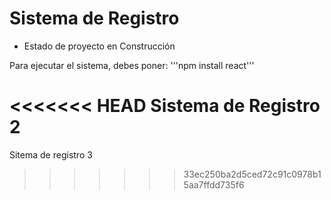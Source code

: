 <h1> Sistema de Registro</h1>

- Estado de proyecto en Construcción

Para ejecutar el sistema, debes poner:
'''npm install react'''

<<<<<<< HEAD
Sistema de Registro 2
=======
Sitema de registro 3
>>>>>>> 33ec250ba2d5ced72c91c0978b15aa7ffdd735f6
